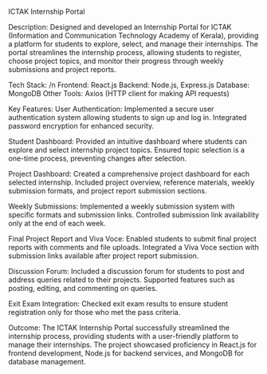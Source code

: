 ICTAK Internship Portal

Description:
Designed and developed an Internship Portal for ICTAK (Information and Communication Technology Academy of Kerala), providing a platform for students to explore, select, and manage their internships. The portal streamlines the internship process, allowing students to register, choose project topics, and monitor their progress through weekly submissions and project reports.

Tech Stack: /n
Frontend: React.js
Backend: Node.js, Express.js
Database: MongoDB
Other Tools: Axios (HTTP client for making API requests)

Key Features:
User Authentication:
Implemented a secure user authentication system allowing students to sign up and log in.
Integrated password encryption for enhanced security.

Student Dashboard:
Provided an intuitive dashboard where students can explore and select internship project topics.
Ensured topic selection is a one-time process, preventing changes after selection.

Project Dashboard:
Created a comprehensive project dashboard for each selected internship.
Included project overview, reference materials, weekly submission formats, and project report submission sections.

Weekly Submissions:
Implemented a weekly submission system with specific formats and submission links.
Controlled submission link availability only at the end of each week.

Final Project Report and Viva Voce:
Enabled students to submit final project reports with comments and file uploads.
Integrated a Viva Voce section with submission links available after project report submission.

Discussion Forum:
Included a discussion forum for students to post and address queries related to their projects.
Supported features such as posting, editing, and commenting on queries.

Exit Exam Integration:
Checked exit exam results to ensure student registration only for those who met the pass criteria.


Outcome:
The ICTAK Internship Portal successfully streamlined the internship process, providing students with a user-friendly platform to manage their internships. The project showcased proficiency in React.js for frontend development, Node.js for backend services, and MongoDB for database management.
